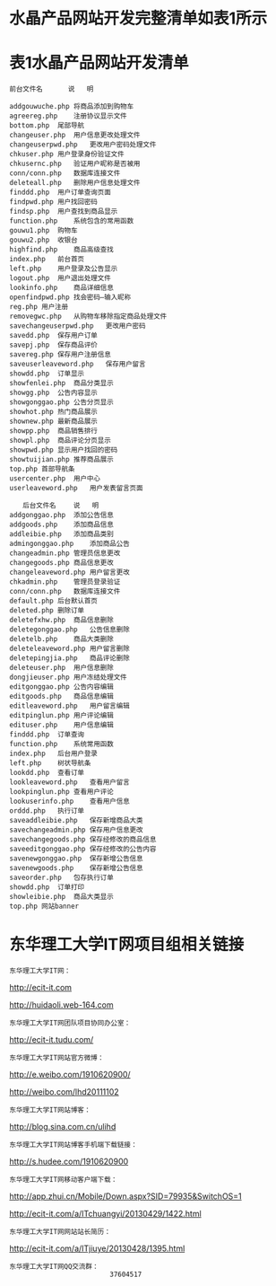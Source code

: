 水晶产品网站开发完整清单如表1所示
===================================
表1水晶产品网站开发清单
==============
    前台文件名	　　说   明

    addgouwuche.php	将商品添加到购物车
    agreereg.php	注册协议显示文件
    bottom.php	尾部导航
    changeuser.php	用户信息更改处理文件
    changeuserpwd.php	更改用户密码处理文件
    chkuser.php	用户登录身份验证文件
    chkusernc.php	验证用户昵称是否被用
    conn/conn.php	数据库连接文件
    deleteall.php	删除用户信息处理文件
    finddd.php	用户订单查询页面
    findpwd.php	用户找回密码
    findsp.php	用户查找到商品显示
    function.php	系统包含的常用函数
    gouwu1.php	购物车
    gouwu2.php	收银台
    highfind.php	商品高级查找
    index.php	前台首页
    left.php	用户登录及公告显示
    logout.php	用户退出处理文件
    lookinfo.php	商品详细信息
    openfindpwd.php	找会密码—输入昵称
    reg.php	用户注册
    removegwc.php	从购物车移除指定商品处理文件
    savechangeuserpwd.php	更改用户密码
    savedd.php	保存用户订单
    savepj.php	保存商品评价
    savereg.php	保存用户注册信息
    saveuserleaveword.php	保存用户留言
    showdd.php	订单显示
    showfenlei.php	商品分类显示
    showgg.php	公告内容显示
    showgonggao.php	公告分页显示
    showhot.php	热门商品展示
    shownew.php	最新商品展示
    showpp.php	商品销售排行
    showpl.php	商品评论分页显示
    showpwd.php	显示用户找回的密码
    showtuijian.php	推荐商品展示
    top.php	首部导航条
    usercenter.php	用户中心
    userleaveword.php	用户发表留言页面
    
    　　后台文件名	　　说   明
    addgonggao.php	添加公告信息
    addgoods.php	添加商品信息
    addleibie.php	添加商品类别
    admingonggao.php	添加商品公告
    changeadmin.php	管理员信息更改
    changegoods.php	商品信息更改
    changeleaveword.php	用户留言更改
    chkadmin.php	管理员登录验证
    conn/conn.php	数据库连接文件
    default.php	后台默认首页
    deleted.php	删除订单
    deletefxhw.php	商品信息删除
    deletegonggao.php	公告信息删除
    deletelb.php	商品大类删除
    deleteleaveword.php	用户留言删除
    deletepingjia.php	商品评论删除
    deleteuser.php	用户信息删除
    dongjieuser.php	用户冻结处理文件
    editgonggao.php	公告内容编辑
    editgoods.php	商品信息编辑
    editleaveword.php	用户留言编辑
    editpinglun.php	用户评论编辑
    edituser.php	用户信息编辑
    finddd.php	订单查询
    function.php	系统常用函数
    index.php	后台用户登录
    left.php	树状导航条
    lookdd.php	查看订单
    lookleaveword.php	查看用户留言
    lookpinglun.php	查看用户评论
    lookuserinfo.php	查看用户信息
    orddd.php	执行订单
    saveaddleibie.php	保存新增商品大类
    savechangeadmin.php	保存用户信息更改
    savechangegoods.php	保存经修改的商品信息
    saveeditgonggao.php	保存经修改的公告内容
    savenewgonggao.php	保存新增公告信息
    savenewgoods.php	保存新增公告信息
    saveorder.php	包存执行订单
    showdd.php	订单打印
    showleibie.php	商品大类显示
    top.php	网站banner

东华理工大学IT网项目组相关链接
==========================================================================================================================
    东华理工大学IT网：
http://ecit-it.com
            
http://huidaoli.web-164.com

    东华理工大学IT网团队项目协同办公室：
http://ecit-it.tudu.com/

    东华理工大学IT网站官方微博：
http://e.weibo.com/1910620900/ 
                
http://weibo.com/lhd20111102

    东华理工大学IT网站博客：
http://blog.sina.com.cn/ulihd

    东华理工大学IT网站博客手机端下载链接：
http://s.hudee.com/1910620900

    东华理工大学IT网移动客户端下载：
http://app.zhui.cn/Mobile/Down.aspx?SID=79935&SwitchOS=1
                    
http://ecit-it.com/a/ITchuangyi/20130429/1422.html

    东华理工大学IT网网站站长简历：
http://ecit-it.com/a/ITjiuye/20130428/1395.html

    东华理工大学IT网QQ交流群：
                             37604517
